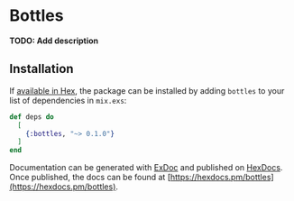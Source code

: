 # Bottles

**TODO: Add description**

## Installation

If [available in Hex](https://hex.pm/docs/publish), the package can be installed
by adding `bottles` to your list of dependencies in `mix.exs`:

```elixir
def deps do
  [
    {:bottles, "~> 0.1.0"}
  ]
end
```

Documentation can be generated with [ExDoc](https://github.com/elixir-lang/ex_doc)
and published on [HexDocs](https://hexdocs.pm). Once published, the docs can
be found at [https://hexdocs.pm/bottles](https://hexdocs.pm/bottles).

